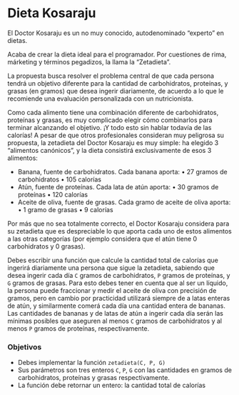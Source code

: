 # Dieta Kosaraju

El Doctor Kosaraju es un no muy conocido, autodenominado “experto” en dietas.

Acaba de crear la dieta ideal para el programador.
Por cuestiones de rima, márketing y términos pegadizos, la llama la “Zetadieta”.

La propuesta busca resolver el problema central de que cada persona tendrá un objetivo diferente para la cantidad de carbohidratos, proteínas, y grasas (en gramos) que desea ingerir diariamente, de acuerdo a lo que le recomiende una evaluación personalizada con un nutricionista.

Como cada alimento tiene una combinación diferente de carbohidratos, proteínas y grasas, es muy complicado elegir cómo combinarlos para terminar alcanzando el objetivo. ¡Y todo esto sin hablar todavía de las calorías!
A pesar de que otros profesionales consideran muy peligrosa su propuesta, la zetadieta del Doctor Kosaraju es muy simple: ha elegido 3 “alimentos canónicos”, y la dieta consistirá exclusivamente de esos 3 alimentos:

- Banana, fuente de carbohidratos. Cada banana aporta:
  • 27 gramos de carbohidratos
  • 105 calorías
- Atún, fuente de proteínas. Cada lata de atún aporta:
  • 30 gramos de proteínas
  • 120 calorías
- Aceite de oliva, fuente de grasas. Cada gramo de aceite de oliva aporta:
  • 1 gramo de grasas
  • 9 calorías

Por más que no sea totalmente correcto, el Doctor Kosaraju considera para su zetadieta que es despreciable lo que aporta cada uno de estos alimentos a las otras categorías (por ejemplo considera que el atún tiene 0 carbohidratos y 0 grasas).

Debes escribir una función que calcule la cantidad total de calorías que ingerirá diariamente una persona que sigue la zetadieta, sabiendo que desea ingerir cada día `C` gramos de carbohidratos, `P` gramos de proteínas, y `G` gramos de grasas.
Para esto debes tener en cuenta que al ser un líquido, la persona puede fraccionar y medir el aceite de oliva con precisión de gramos, pero en cambio por practicidad utilizará siempre de a latas enteras de atún, y similarmente comerá cada día una cantidad entera de bananas. Las cantidades de bananas y de latas de atún a ingerir cada día serán las mínimas posibles que aseguren al menos `C` gramos de carbohidratos y al menos `P` gramos de proteínas, respectivamente.

### Objetivos

- Debes implementar la función `zetadieta(C, P, G)`
- Sus parámetros son tres enteros `C`, `P`, `G` con las cantidades en gramos de carbohidratos, proteínas y grasas respectivamente.
- La función debe retornar un entero: la cantidad total de calorías
